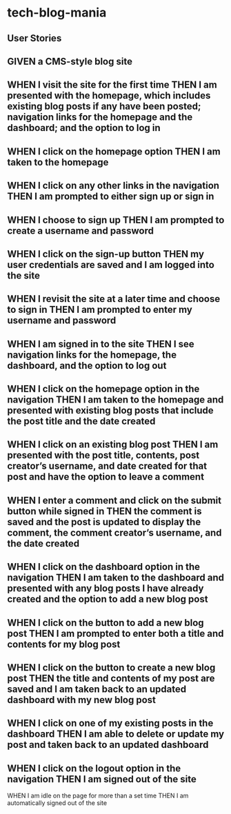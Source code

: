 # tech-blog-mania

## User Stories

GIVEN a CMS-style blog site
-----------------------------
WHEN I visit the site for the first time
THEN I am presented with the homepage, which includes existing blog posts if any have been posted; navigation links for the homepage and the dashboard; and the option to log in
-----------------------------
WHEN I click on the homepage option
THEN I am taken to the homepage
-----------------------------
WHEN I click on any other links in the navigation
THEN I am prompted to either sign up or sign in
-----------------------------
WHEN I choose to sign up
THEN I am prompted to create a username and password
-----------------------------
WHEN I click on the sign-up button
THEN my user credentials are saved and I am logged into the site
-----------------------------
WHEN I revisit the site at a later time and choose to sign in
THEN I am prompted to enter my username and password
-----------------------------
WHEN I am signed in to the site
THEN I see navigation links for the homepage, the dashboard, and the option to log out
-----------------------------
WHEN I click on the homepage option in the navigation
THEN I am taken to the homepage and presented with existing blog posts that include the post title and the date created
-----------------------------
WHEN I click on an existing blog post
THEN I am presented with the post title, contents, post creator’s username, and date created for that post and have the option to leave a comment
-----------------------------
WHEN I enter a comment and click on the submit button while signed in
THEN the comment is saved and the post is updated to display the comment, the comment creator’s username, and the date created
-----------------------------
WHEN I click on the dashboard option in the navigation
THEN I am taken to the dashboard and presented with any blog posts I have already created and the option to add a new blog post
-----------------------------
WHEN I click on the button to add a new blog post
THEN I am prompted to enter both a title and contents for my blog post
-----------------------------
WHEN I click on the button to create a new blog post
THEN the title and contents of my post are saved and I am taken back to an updated dashboard with my new blog post
-----------------------------
WHEN I click on one of my existing posts in the dashboard
THEN I am able to delete or update my post and taken back to an updated dashboard
-----------------------------
WHEN I click on the logout option in the navigation
THEN I am signed out of the site
-----------------------------
WHEN I am idle on the page for more than a set time
THEN I am automatically signed out of the site 